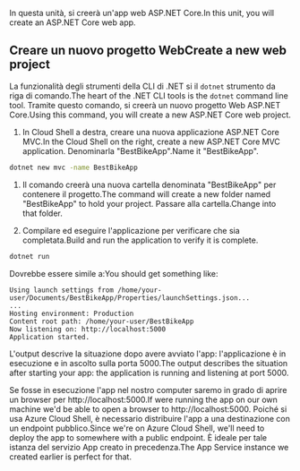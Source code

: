 <span data-ttu-id="59369-101">In questa unità, si creerà un'app web ASP.NET Core.</span><span class="sxs-lookup"><span data-stu-id="59369-101">In this unit, you will create an ASP.NET Core web app.</span></span>

## <a name="create-a-new-web-project"></a><span data-ttu-id="59369-102">Creare un nuovo progetto Web</span><span class="sxs-lookup"><span data-stu-id="59369-102">Create a new web project</span></span>

<span data-ttu-id="59369-103">La funzionalità degli strumenti della CLI di .NET si il `dotnet` strumento da riga di comando.</span><span class="sxs-lookup"><span data-stu-id="59369-103">The heart of the .NET CLI tools is the `dotnet` command line tool.</span></span> <span data-ttu-id="59369-104">Tramite questo comando, si creerà un nuovo progetto Web ASP.NET Core.</span><span class="sxs-lookup"><span data-stu-id="59369-104">Using this command, you will create a new ASP.NET Core web project.</span></span>

1. <span data-ttu-id="59369-105">In Cloud Shell a destra, creare una nuova applicazione ASP.NET Core MVC.</span><span class="sxs-lookup"><span data-stu-id="59369-105">In the Cloud Shell on the right, create a new ASP.NET Core MVC application.</span></span> <span data-ttu-id="59369-106">Denominarla "BestBikeApp".</span><span class="sxs-lookup"><span data-stu-id="59369-106">Name it "BestBikeApp".</span></span>

```bash
dotnet new mvc -name BestBikeApp
```

1. <span data-ttu-id="59369-107">Il comando creerà una nuova cartella denominata "BestBikeApp" per contenere il progetto.</span><span class="sxs-lookup"><span data-stu-id="59369-107">The command will create a new folder named "BestBikeApp" to hold your project.</span></span> <span data-ttu-id="59369-108">Passare alla cartella.</span><span class="sxs-lookup"><span data-stu-id="59369-108">Change into that folder.</span></span>

1. <span data-ttu-id="59369-109">Compilare ed eseguire l'applicazione per verificare che sia completata.</span><span class="sxs-lookup"><span data-stu-id="59369-109">Build and run the application to verify it is complete.</span></span>

```bash
dotnet run
```

<span data-ttu-id="59369-110">Dovrebbe essere simile a:</span><span class="sxs-lookup"><span data-stu-id="59369-110">You should get something like:</span></span>

```console
Using launch settings from /home/your-user/Documents/BestBikeApp/Properties/launchSettings.json...
...
Hosting environment: Production
Content root path: /home/your-user/BestBikeApp
Now listening on: http://localhost:5000
Application started.
```

<span data-ttu-id="59369-111">L'output descrive la situazione dopo avere avviato l'app: l'applicazione è in esecuzione e in ascolto sulla porta 5000.</span><span class="sxs-lookup"><span data-stu-id="59369-111">The output describes the situation after starting your app: the application is running and listening at port 5000.</span></span>

<span data-ttu-id="59369-112">Se fosse in esecuzione l'app nel nostro computer saremo in grado di aprire un browser per http://localhost:5000.</span><span class="sxs-lookup"><span data-stu-id="59369-112">If were running the app on our own machine we'd be able to open a browser to http://localhost:5000.</span></span> <span data-ttu-id="59369-113">Poiché si usa Azure Cloud Shell, è necessario distribuire l'app a una destinazione con un endpoint pubblico.</span><span class="sxs-lookup"><span data-stu-id="59369-113">Since we're on Azure Cloud Shell, we'll need to deploy the app to somewhere with a public endpoint.</span></span> <span data-ttu-id="59369-114">È ideale per tale istanza del servizio App creato in precedenza.</span><span class="sxs-lookup"><span data-stu-id="59369-114">The App Service instance we created earlier is perfect for that.</span></span>